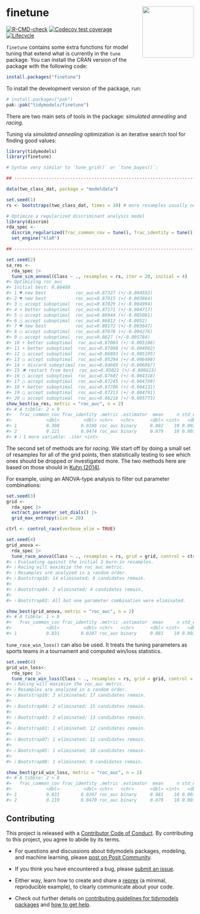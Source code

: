 
<!-- README.md is generated from README.Rmd. Please edit that file -->

# finetune <a href='https://finetune.tidymodels.org'><img src='man/figures/logo.png' align="right" height="138" /></a>

<!-- badges: start -->

[![R-CMD-check](https://github.com/tidymodels/finetune/actions/workflows/R-CMD-check.yaml/badge.svg)](https://github.com/tidymodels/finetune/actions/workflows/R-CMD-check.yaml)
[![Codecov test
coverage](https://codecov.io/gh/tidymodels/finetune/branch/main/graph/badge.svg)](https://app.codecov.io/gh/tidymodels/finetune?branch=main)
[![Lifecycle](https://img.shields.io/badge/lifecycle-experimental-orange.svg)](https://lifecycle.r-lib.org/articles/stages.html)
<!-- badges: end -->

`finetune` contains some extra functions for model tuning that extend
what is currently in the `tune` package. You can install the CRAN
version of the package with the following code:

``` r
install.packages("finetune")
```

To install the development version of the package, run:

``` r
# install.packages("pak")
pak::pak("tidymodels/finetune")
```

There are two main sets of tools in the package: *simulated annealing*
and *racing*.

Tuning via *simulated annealing* optimization is an iterative search
tool for finding good values:

``` r
library(tidymodels)
library(finetune)

# Syntax very similar to `tune_grid()` or `tune_bayes()`: 

## -----------------------------------------------------------------------------

data(two_class_dat, package = "modeldata")

set.seed(1)
rs <- bootstraps(two_class_dat, times = 10) # more resamples usually needed

# Optimize a regularized discriminant analysis model
library(discrim)
rda_spec <-
  discrim_regularized(frac_common_cov = tune(), frac_identity = tune()) |>
  set_engine("klaR")

## -----------------------------------------------------------------------------

set.seed(2)
sa_res <- 
  rda_spec |> 
  tune_sim_anneal(Class ~ ., resamples = rs, iter = 20, initial = 4)
#> Optimizing roc_auc
#> Initial best: 0.86480
#> 1 ♥ new best           roc_auc=0.87327 (+/-0.004592)
#> 2 ♥ new best           roc_auc=0.87915 (+/-0.003864)
#> 3 ◯ accept suboptimal  roc_auc=0.87029 (+/-0.004994)
#> 4 + better suboptimal  roc_auc=0.87171 (+/-0.004717)
#> 5 ◯ accept suboptimal  roc_auc=0.86944 (+/-0.005081)
#> 6 ◯ accept suboptimal  roc_auc=0.86812 (+/-0.0052)
#> 7 ♥ new best           roc_auc=0.88172 (+/-0.003647)
#> 8 ◯ accept suboptimal  roc_auc=0.87678 (+/-0.004276)
#> 9 ◯ accept suboptimal  roc_auc=0.8627 (+/-0.005784)
#> 10 + better suboptimal  roc_auc=0.87003 (+/-0.005106)
#> 11 + better suboptimal  roc_auc=0.87088 (+/-0.004962)
#> 12 ◯ accept suboptimal  roc_auc=0.86803 (+/-0.005195)
#> 13 ◯ accept suboptimal  roc_auc=0.85294 (+/-0.006498)
#> 14 ─ discard suboptimal roc_auc=0.84689 (+/-0.006867)
#> 15 ✖ restart from best  roc_auc=0.85021 (+/-0.006623)
#> 16 ◯ accept suboptimal  roc_auc=0.87607 (+/-0.004318)
#> 17 ◯ accept suboptimal  roc_auc=0.87245 (+/-0.004799)
#> 18 + better suboptimal  roc_auc=0.87706 (+/-0.004131)
#> 19 ◯ accept suboptimal  roc_auc=0.87213 (+/-0.004791)
#> 20 ◯ accept suboptimal  roc_auc=0.86218 (+/-0.005773)
show_best(sa_res, metric = "roc_auc", n = 2)
#> # A tibble: 2 × 9
#>   frac_common_cov frac_identity .metric .estimator  mean     n std_err .config
#>             <dbl>         <dbl> <chr>   <chr>      <dbl> <int>   <dbl> <chr>  
#> 1           0.308        0.0166 roc_auc binary     0.882    10 0.00365 Iter7  
#> 2           0.121        0.0474 roc_auc binary     0.879    10 0.00386 Iter2  
#> # ℹ 1 more variable: .iter <int>
```

The second set of methods are for *racing*. We start off by doing a
small set of resamples for all of the grid points, then statistically
testing to see which ones should be dropped or investigated more. The
two methods here are based on those should in [Kuhn
(2014)](https://arxiv.org/abs/1405.6974).

For example, using an ANOVA-type analysis to filter out parameter
combinations:

``` r
set.seed(3)
grid <-
  rda_spec |>
  extract_parameter_set_dials() |>
  grid_max_entropy(size = 20)

ctrl <- control_race(verbose_elim = TRUE)

set.seed(4)
grid_anova <- 
  rda_spec |> 
  tune_race_anova(Class ~ ., resamples = rs, grid = grid, control = ctrl)
#> ℹ Evaluating against the initial 3 burn-in resamples.
#> ℹ Racing will maximize the roc_auc metric.
#> ℹ Resamples are analyzed in a random order.
#> ℹ Bootstrap10: 14 eliminated; 6 candidates remain.
#> 
#> ℹ Bootstrap04: 2 eliminated; 4 candidates remain.
#> 
#> ℹ Bootstrap03: All but one parameter combination were eliminated.

show_best(grid_anova, metric = "roc_auc", n = 2)
#> # A tibble: 1 × 8
#>   frac_common_cov frac_identity .metric .estimator  mean     n std_err .config  
#>             <dbl>         <dbl> <chr>   <chr>      <dbl> <int>   <dbl> <chr>    
#> 1           0.831        0.0207 roc_auc binary     0.881    10 0.00386 Preproce…
```

`tune_race_win_loss()` can also be used. It treats the tuning parameters
as sports teams in a tournament and computed win/loss statistics.

``` r
set.seed(4)
grid_win_loss<- 
  rda_spec |> 
  tune_race_win_loss(Class ~ ., resamples = rs, grid = grid, control = ctrl)
#> ℹ Racing will maximize the roc_auc metric.
#> ℹ Resamples are analyzed in a random order.
#> ℹ Bootstrap10: 3 eliminated; 17 candidates remain.
#> 
#> ℹ Bootstrap04: 2 eliminated; 15 candidates remain.
#> 
#> ℹ Bootstrap03: 2 eliminated; 13 candidates remain.
#> 
#> ℹ Bootstrap01: 1 eliminated; 12 candidates remain.
#> 
#> ℹ Bootstrap07: 1 eliminated; 11 candidates remain.
#> 
#> ℹ Bootstrap05: 1 eliminated; 10 candidates remain.
#> 
#> ℹ Bootstrap08: 1 eliminated; 9 candidates remain.

show_best(grid_win_loss, metric = "roc_auc", n = 2)
#> # A tibble: 2 × 8
#>   frac_common_cov frac_identity .metric .estimator  mean     n std_err .config  
#>             <dbl>         <dbl> <chr>   <chr>      <dbl> <int>   <dbl> <chr>    
#> 1           0.831        0.0207 roc_auc binary     0.881    10 0.00386 Preproce…
#> 2           0.119        0.0470 roc_auc binary     0.879    10 0.00387 Preproce…
```

## Contributing

This project is released with a [Contributor Code of
Conduct](https://contributor-covenant.org/version/2/0/CODE_OF_CONDUCT.html).
By contributing to this project, you agree to abide by its terms.

- For questions and discussions about tidymodels packages, modeling, and
  machine learning, please [post on Posit
  Community](https://forum.posit.co/new-topic?category_id=15&tags=tidymodels,question).

- If you think you have encountered a bug, please [submit an
  issue](https://github.com/tidymodels/usemodels/issues).

- Either way, learn how to create and share a
  [reprex](https://reprex.tidyverse.org/articles/articles/learn-reprex.html)
  (a minimal, reproducible example), to clearly communicate about your
  code.

- Check out further details on [contributing guidelines for tidymodels
  packages](https://www.tidymodels.org/contribute/) and [how to get
  help](https://www.tidymodels.org/help/).
